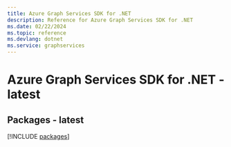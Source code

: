 ```yaml
---
title: Azure Graph Services SDK for .NET
description: Reference for Azure Graph Services SDK for .NET
ms.date: 02/22/2024
ms.topic: reference
ms.devlang: dotnet
ms.service: graphservices
---
```

# Azure Graph Services SDK for .NET - latest
## Packages - latest
[!INCLUDE [packages](graph-services-index.md)]